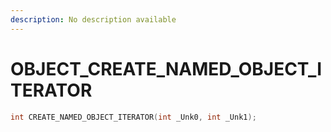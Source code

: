 ```yaml
---
description: No description available 
---
```


# OBJECT\_CREATE_NAMED_OBJECT_ITERATOR

```cpp
int CREATE_NAMED_OBJECT_ITERATOR(int _Unk0, int _Unk1);
```